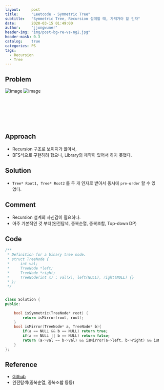 ```yaml
---
layout:     post
title:      "Leetcode - Symmetric Tree"
subtitle:   "Symmetric Tree, Recursion 설계할 때, 가져가야 할 인자"
date:       2020-03-15 01:49:00
author:     "jjongwuner"
header-img: "img/post-bg-re-vs-ng2.jpg"
header-mask: 0.3
catalog:    true
categories: PS
tags:
  - Recursion
  - Tree
---
```


## Problem
![image](https://user-images.githubusercontent.com/16419202/76695526-f8613f00-66c3-11ea-81c9-20a45b1a7025.png)
![image](https://user-images.githubusercontent.com/16419202/76695529-02833d80-66c4-11ea-915e-d28378cbaf54.png)



<br><br><br><br><br>
## Approach
- Recursion 구조로 보이지가 않아서, 
- BFS식으로 구현하려 했으나, Library의 제약이 있어서 하지 못했다.

## Solution
- `Tree* Root1, Tree* Root2` 를 두 개 인자로 받아서 동시에 `pre-order` 할 수 있었다.

## Comment
- Recursion 설계의 자신감이 필요하다. 
- 아주 기본적인 것 부터(완전탐색, 중복순열, 중복조합, Top-down DP)

## Code
```cpp
/**
 * Definition for a binary tree node.
 * struct TreeNode {
 *     int val;
 *     TreeNode *left;
 *     TreeNode *right;
 *     TreeNode(int x) : val(x), left(NULL), right(NULL) {}
 * };
 */


class Solution {
public:
    
    bool isSymmetric(TreeNode* root) {
        return isMirror(root, root);
    }
    bool isMirror(TreeNode* a, TreeNode* b){
        if(a == NULL && b == NULL) return true;
        if(a == NULL || b == NULL) return false;
        return (a->val == b->val) && isMirror(a->left, b->right) && isMirror(a->right, b->left);
    }
};
```

## Reference
- [Github](https://github.com/jongwuner/ps-study/blob/master/exercise/Leetcode/symmetric-tree.cpp)
- 완전탐색(중복순열, 중복조합 등등)